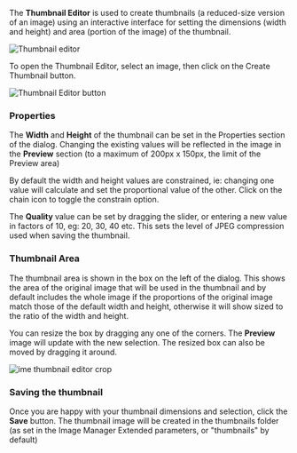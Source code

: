 The **Thumbnail Editor** is used to create thumbnails (a reduced-size version of an image) using an interactive interface for setting the dimensions (width and height) and area (portion of the image) of the thumbnail.

![Thumbnail editor](https://cdn.joomlacontenteditor.net/images/docs/imgmanager_ext/ime-thumbnail-editor.jpg)

To open the Thumbnail Editor, select an image, then click on the Create Thumbnail button.

![Thumbnail Editor button](https://cdn.joomlacontenteditor.net/images/docs/imgmanager_ext/ime-thumbnail-editor-button.jpg)

### **Properties**

The **Width** and **Height** of the thumbnail can be set in the Properties section of the dialog. Changing the existing values will be reflected in the image in the **Preview** section (to a maximum of 200px x 150px, the limit of the Preview area)

By default the width and height values are constrained, ie: changing one value will calculate and set the proportional value of the other. Click on the chain icon to toggle the constrain option.

The **Quality** value can be set by dragging the slider, or entering a new value in factors of 10, eg: 20, 30, 40 etc. This sets the level of JPEG compression used when saving the thumbnail.

### **Thumbnail Area**

The thumbnail area is shown in the box on the left of the dialog. This shows the area of the original image that will be used in the thumbnail and by default includes the whole image if the proportions of the original image match those of the default width and height, otherwise it will show sized to the ratio of the width and height.

You can resize the box by dragging any one of the corners. The **Preview** image will update with the new selection. The resized box can also be moved by dragging it around.

![ime thumbnail editor crop](https://s3-eu-west-1.amazonaws.com/jce-cdn/images/docs/imgmanager_ext/ime-thumbnail-editor-crop.gif?X-Amz-Algorithm=AWS4-HMAC-SHA256&X-Amz-Credential=AKIAIONK4EWS4YLLB2IA%2F20181229%2Feu-west-1%2Fs3%2Faws4_request&X-Amz-Date=20181229T110655Z&X-Amz-Expires=3600&X-Amz-SignedHeaders=host&X-Amz-Signature=28b983867df34c557f874e45fb0039ac60e243522c1c7e2463171014229ecff2)

### **Saving the thumbnail**

Once you are happy with your thumbnail dimensions and selection, click the **Save** button. The thumbnail image will be created in the thumbnails folder (as set in the Image Manager Extended parameters, or "thumbnails" by default)